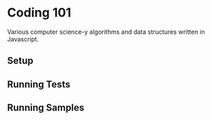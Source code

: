 # Coding 101

Various computer science-y algorithms and data structures written in Javascript.

## Setup

## Running Tests

## Running Samples
